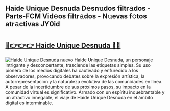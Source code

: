 ## Haide Unique Desnuda D𝚎sn𝚞dos filtr𝚊dos - Parts-FCM Vid𝚎os filtr𝚊dos - N𝚞evas f𝚘tos atr𝚊ctivas JY0id

# <h2><a href="http://mb02euv.tromn.icu/?c=Haide+Unique+Desnuda">🔗👉👉👉 Haide Unique Desnuda 🔗🔗</a></h2>

[![Haide Unique Desnuda nuevo](https://i.imgur.com/pEAQMta.gif)](http://mb02euv.tromn.icu/?c=Haide+Unique+Desnuda)
Haide Unique Desnuda, un personaje intrigante y desconcertante, trasciende las etiquetas simples. Su uso pionero de los medios digitales ha cautivado y enfurecido a los observadores, provocando debates sobre la expresión artística, la autorrepresentación y la naturaleza evolutiva de las comunidades en línea. A pesar de la incertidumbre de sus próximos pasos, su impacto en la comunidad virtual es significativo. Armado con un espíritu inquebrantable y un atractivo innegable, el viaje de Haide Unique Desnuda en el ámbito digital es interminable.
